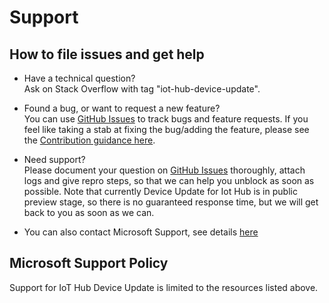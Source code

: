 # Support

## How to file issues and get help  

* Have a technical question?  
Ask on Stack Overflow with tag "iot-hub-device-update".

* Found a bug, or want to request a new feature?  
You can use [GitHub Issues](https://github.com/Azure/iot-hub-device-update/issues) to track bugs and feature requests. If you feel like taking a stab at fixing the bug/adding the feature, please see the [Contribution guidance here](/CONTRIBUTING.md).

* Need support?  
Please document your question on [GitHub Issues](https://github.com/Azure/iot-hub-device-update/issues) thoroughly, attach logs and give repro steps, so that we can help you unblock as soon as possible. Note that currently Device Update for Iot Hub is in public preview stage, so there is no guaranteed response time, but we will get back to you as soon as we can.

* You can also contact Microsoft Support, see details [here](https://docs.microsoft.com/azure/iot-hub-device-update/troubleshoot-device-update#contact)

## Microsoft Support Policy  

Support for IoT Hub Device Update is limited to the resources listed above.
